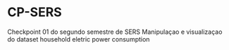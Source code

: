 # CP-SERS


Checkpoint 01 do segundo semestre de SERS
Manipulaçao e visualizaçao do dataset household eletric power consumption
